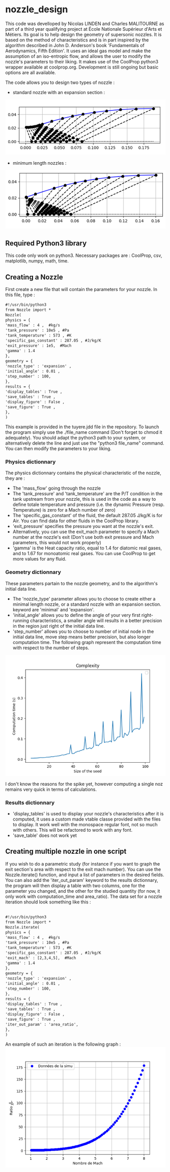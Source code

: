 # nozzle_design
This code was develloped by Nicolas LINDEN and Charles MALITOURNE as part of a third year qualifying project at École Nationale Supérieur d'Arts et Métiers. Its goal is to help design the geometry of supersonic nozzles. It is based on the method of characteristics and is in part inspired by the algorithm described in John D. Anderson's book 'Fundamentals of Aerodynamics, Fifth Edition'. It uses an ideal gas model and make the assumption of an iso-entropic flow, and allows the user to modify the nozzle's parameters to their liking. It makes use of the CoolProp python3 wrapper available at coolprop.org. Development is still ongoing but basic options are all available.

The code allows you to design two types of nozzle : 
* standard nozzle with an expansion section :


![Alt text](images/tuyere1bis.PNG "")

* minimum length nozzles :

![Alt text](images/tuyere2bis.PNG "")
## Required Python3 library
This code only work on python3.
Necessary packages are : CoolProp, csv, matplotlib, numpy, math, time.

## Creating a Nozzle
First create a new file that will contain the parameters for your nozzle.
In this file, type :
```
#!/usr/bin/python3
from Nozzle import *
Nozzle(
physics = {
'mass_flow' : 4 ,  #kg/s
'tank_pressure' : 10e5 , #Pa
'tank_temperature' : 573 , #K
'specific_gas_constant' : 287.05 , #J/kg/K
'exit_pressure' : 1e5,  #Mach
'gamma' : 1.4
},
geometry = {
'nozzle_type' : 'expansion' ,
'initial_angle' : 0.01 ,
'step_number' : 100,
},
results = {
'display_tables' : True ,
'save_tables' : True ,
'display_figure' : False ,
'save_figure' : True ,
},
)
```
This example is provided in the tuyere.jdd file in the repository. To launch the program simply use the ./file_name command (Don't forget to chmod it adequately).
You should adapt the python3 path to your system, or alternatively delete the line and just use the "python3 file_name" command.
You can then modify the parameters to your liking.

### Physics dictionnary
The physics dictionnary contains the physical characteristic of the nozzle, they are :
* The 'mass_flow' going through the nozzle
* The 'tank_pressure' and 'tank_temperature' are the P/T condition in the tank upstream from your nozzle, this is used in the code as a way to define totale temperature and pressure (i.e. the dynamic Pressure (resp. Temperature) is zero for a Mach number of zero)
* The 'specific_gas_constant' of the fluid, the default 287.05 J/kg/K is for Air. You can find data for other fluids in the CoolProp library.
* 'exit_pressure' specifies the pressure you want at the nozzle's exit.
* Alternatively, you can use the exit_mach parameter to specify a Mach number at the nozzle's exit (Don't use both exit pressure and Mach parameters, this would not work properly)
* 'gamma' is the Heat capacity ratio, equal to 1.4 for diatomic real gases, and to 1.67 for monoatomic real gases. You can use CoolProp to get more values for any fluid.
### Geometry dictionnary
These parameters partain to the nozzle geometry, and to the algorithm's initial data line.
* The 'nozzle_type' parameter allows you to choose to create either a minimal length nozzle, or a standard nozzle with an expansion section. keyword are 'minimal' and 'expansion'.
* 'initial_angle' allows you to define the angle of your very first right-running characteristics, a smaller angle will results in a better precision in the region just right of the initial data line. 
* 'step_number' allows you to choose to number of initial node in the initial data line, move step means better precision, but also longer computation time. The following graph represent the computation time with respect to the number of steps.

![Alt text](images/complexity.png "Complexity")

I don't know the reasons for the spike yet, however computing a single noz remains very quick in terms of calculations.
### Results dictionnary
* 'display_tables' is used to display your nozzle's characteristics after it is computed, it uses a custom made vtable classe provided with the files to display. It work well with the monospace regular font, not so much with others. This will be refactored to work with any font.
* 'save_table' does not work yet

## Creating multiple nozzle in one script
If you wish to do a parametric study (for instance if you want to graph the exit section's area with respect to the exit mach number). You can use the Nozzle.iterate() function, and input a list of parameters in the desired fields. You can also add the 'iter_out_param' keyword to the results dictionnary, the program will then display a table with two columns, one for the parameter you changed, and the other for the studied quantity (for now, it only work with computation_time and area_ratio).
The data set for a nozzle iteration should look something like this :
```

#!/usr/bin/python3
from Nozzle import *
Nozzle.iterate(
physics = {
'mass_flow' : 4 ,  #kg/s
'tank_pressure' : 10e5 , #Pa
'tank_temperature' : 573 , #K
'specific_gas_constant' : 287.05 , #J/kg/K
'exit_mach' : [2,3,4,5],  #Mach
'gamma' : 1.4
},
geometry = {
'nozzle_type' : 'expansion' ,
'initial_angle' : 0.01 ,
'step_number' : 100,
},
results = {
'display_tables' : True ,
'save_tables' : True ,
'display_figure' : False ,
'save_figure' : True ,
'iter_out_param' : 'area_ratio',
},
)
```
An example of such an iteration is the following graph :
![Alt text](images/validation.png "Iteration example")
